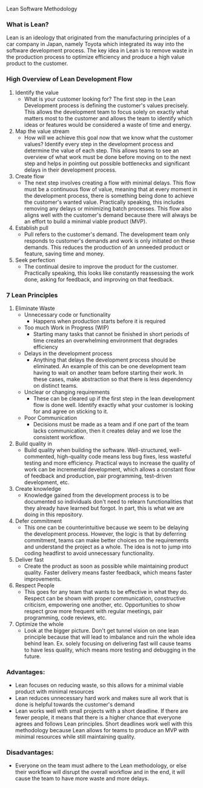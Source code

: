 Lean Software Methodology
### What is Lean?
Lean is an ideology that originated from the manufacturing principles of a car company in Japan, namely Toyota which integrated its way into the software development process. The key idea in Lean is to remove waste in the production process to optimize efficiency and produce a high value product to the customer. 

### High Overview of Lean Development Flow
1. Identify the value
   - What is your customer looking for? The first step in the Lean Development process is defining the customer's values precisely. This allows the development team to focus solely on exactly what matters most to the customer and allows the team to identify which ideas or features would be considered a waste of time and energy.
2. Map the value stream
   - How will we achieve this goal now that we know what the customer values? Identify every step in the development process and determine the value of each step. This allows teams to see an overview of what work must be done before moving on to the next step and helps in pointing out possible bottlenecks and significant delays in their development process.
3. Create flow
   - The next step involves creating a flow with minimal delays. This flow must be a continuous flow of value, meaning that at every moment in the development process, there is something being done to achieve the customer's wanted value. Practically speaking, this includes removing any delays or minimizing batch processes. This flow also aligns well with the customer's demand because there will always be an effort to build a minimal viable product (MVP).
4. Establish pull
   - Pull refers to the customer's demand. The development team only responds to customer's demands and work is only initiated on these demands. This reduces the production of an unneeded product or feature, saving time and money.
5. Seek perfection
   - The continual desire to improve the product for the customer. Practically speaking, this looks like constantly reassessing the work done, asking for feedback, and improving on that feedback.
  
### 7 Lean Principles
1. Eliminate Waste
   - Unnecessary code or functionality
      - Happens when production starts before it is required
   - Too much Work in Progress (WIP)
      - Starting many tasks that cannot be finished in short periods of time creates an overwhelming environment that degrades efficiency
   - Delays in the development process
      - Anything that delays the development process should be eliminated. An example of this can be one development team having to wait on another team before starting their work. In these cases, make abstraction so that there is less dependency on distinct teams.
   - Unclear or changing requirements
      - These can be cleared  up if the first step in the lean development flow is done well. Identify exactly what your customer is looking for and agree on sticking to it.
   - Poor Communication
      - Decisions must be made as a team and if one part of the team lacks communication, then it creates delay and we lose the consistent workflow.
2. Build quality in
   - Build quality when building the software. Well-structured, well-commented, high-quality code means less bug fixes, less wasteful testing and more efficiency. Practical ways to increase the quality of work can be incremental development, which allows a constant flow of feedback and production, pair programming, test-driven development, etc.
3. Create knowledge
   - Knowledge gained from the development process is to be documented so individuals don't need to relearn functionalities that they already have learned but forgot. In part, this is what we are doing in this repository.
4. Defer commitment
   - This one can be counterintuitive because we seem to be delaying the development process. However, the logic is that by deferring commitment, teams can make better choices on the requirements and understand the project as a whole. The idea is not to jump into coding headfirst to avoid unnecessary functionality.
5. Deliver fast
   - Create the product as soon as possible while maintaining product quality. Faster delivery means faster feedback, which means faster improvements.
6. Respect People
   - This goes for any team that wants to be effective in what they do. Respect can be shown with proper communication, constructive criticism, empowering one another, etc. Opportunities to show respect grow more frequent with regular meetings, pair programming, code reviews, etc.
7. Optimize the whole
   -  Look at the bigger picture. Don't get tunnel vision on one lean principle because that will lead to imbalance and ruin the whole idea behind lean. Ex. solely focusing on delivering fast will cause teams to have less quality, which means more testing and debugging in the future.

### Advantages:
   - Lean focuses on reducing waste, so this allows for a minimal viable product with minimal resources
   - Lean reduces unnecessary hard work and makes sure all work that is done is helpful towards the customer's demand
   - Lean works well with small projects with a short deadline. If there are fewer people, it means that there is a higher chance that everyone agrees and follows Lean principles. Short deadlines work well with this methodology because Lean allows for teams to produce an MVP with minimal resources while still maintaining quality.
### Disadvantages:
   - Everyone on the team must adhere to the Lean methodology, or else their workflow will disrupt the overall workflow and in the end, it will cause the team to have more waste and more delays.
